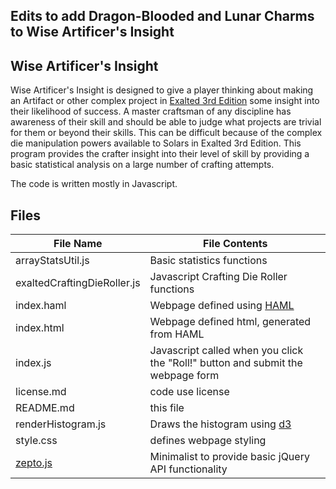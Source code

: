 ## Edits to add Dragon-Blooded and Lunar Charms to Wise Artificer's Insight



## Wise Artificer's Insight
Wise Artificer's Insight is designed to give a player thinking about making an Artifact or other complex project in [Exalted 3rd Edition](http://theonyxpath.com/category/worlds/exalted/) some insight into their likelihood of success.  A master craftsman of any discipline has awareness of their skill and should be able to judge what projects are trivial for them or beyond their skills.  This can be difficult because of the complex die manipulation powers available to Solars in Exalted 3rd Edition.  This program provides the crafter insight into their level of skill by providing a basic statistical analysis on a large number of crafting attempts.

The code is written mostly in Javascript.


## Files
File Name | File Contents
---- | ----
arrayStatsUtil.js | Basic statistics functions
exaltedCraftingDieRoller.js | Javascript Crafting Die Roller functions
index.haml | Webpage defined using [HAML](http://haml.info/)
index.html | Webpage defined html, generated from HAML
index.js | Javascript called when you click the "Roll!" button and submit the webpage form
license.md | code use license
README.md | this file
renderHistogram.js | Draws the histogram using [d3](https://d3js.org/)
style.css | defines webpage styling
[zepto.js](http://zeptojs.com/) | Minimalist to provide basic jQuery API functionality
